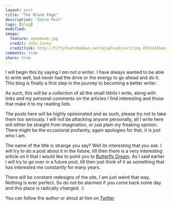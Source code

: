 ```yaml
---
layout: post
title: "The Blank Page"
description: "Intro Post"
tags: [blog]
modified: 
image:
  feature: openbook.jpg
  credit: John Carey
  creditlink: http://fiftyfootshadows.net/mjuploads/writing.XYVnzAIkenzI.jpg
comments: true
share: true
---
```


I will begin this by saying *I am not a writer*. I have always wanted to be able to write well, but never had the drive or the energy to go ahead and do it. This blog is finally a first step in the journey to becoming a better writer. 

As such, this will be a collection of all the small titbits I write, along with links and my personal comments on the articles I find interesting and those that make it to my reading lists.

The posts here will be highly opinionated and as such, please try not to take them too seriously. I will not be attacking anyone personally, all I write here will either be straight from imagination, or just plain my freaking opinion. There might be the occasional profanity, again apologies for that, it is just who I am.

The name of the title is strange you say? Well its interesting that you ask. I will try to do a post about it in the future, till then there is a very interesting article on it that I would like to point you to [Butterfly Dream](http://www.the-philosopher.co.uk/butter.htm). As I said earlier I will try to go over in a future post, till then just think of it as something that has interested me constantly for many years.

There will be constant redesigns of the site, I am just weird that way. Nothing is ever perfect. So do not be alarmed if you come back some day and this place is radically changed. :)

You can follow the author or shout at him on [Twitter](https://twitter.com/abijango)